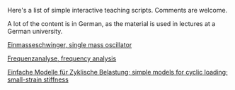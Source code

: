 Here's a list of simple interactive teaching scripts. Comments are welcome.

A lot of the content is in German, as the material is used in lectures at a German university.

[Einmasseschwinger, single mass oscillator](single_mass_oscillator.html)

[Frequenzanalyse, frequency analysis](frequency_analysis.html)

[Einfache Modelle für Zyklische Belastung; simple models for cyclic loading; small-strain stiffness](soil_model.html)
